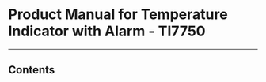 # Product Manual for Temperature Indicator with Alarm - TI7750 #
-----------------------------------------------------------------
## Contents ##
